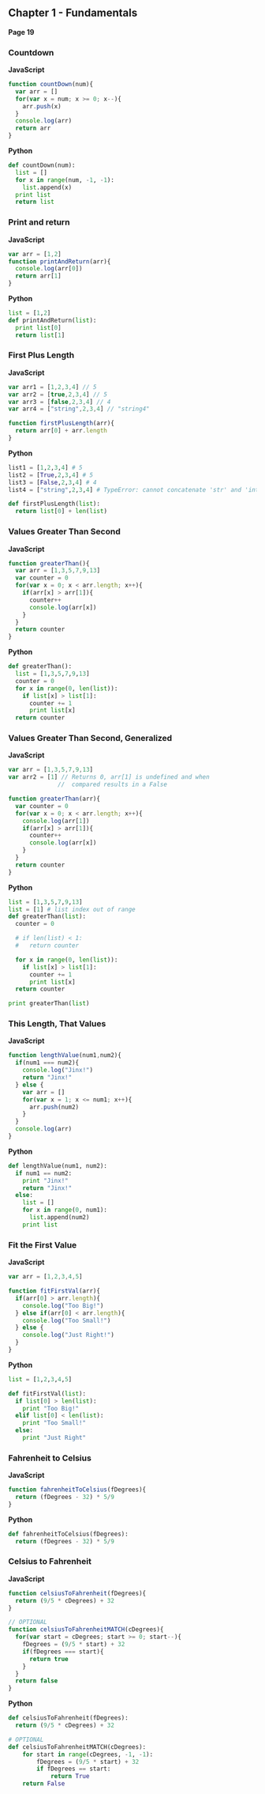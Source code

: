 ## Chapter 1 - Fundamentals
__Page 19__

### Countdown

__JavaScript__
```javascript
function countDown(num){
  var arr = []
  for(var x = num; x >= 0; x--){
    arr.push(x)
  }
  console.log(arr)
  return arr
}
```

__Python__
```python
def countDown(num):
  list = []
  for x in range(num, -1, -1):
    list.append(x)
  print list
  return list
```

### Print and return

__JavaScript__
```javascript
var arr = [1,2]
function printAndReturn(arr){
  console.log(arr[0])
  return arr[1]
}
```

__Python__
```python
list = [1,2]
def printAndReturn(list):
  print list[0]
  return list[1]
```

### First Plus Length

__JavaScript__
```javascript
var arr1 = [1,2,3,4] // 5
var arr2 = [true,2,3,4] // 5
var arr3 = [false,2,3,4] // 4
var arr4 = ["string",2,3,4] // "string4"

function firstPlusLength(arr){
  return arr[0] + arr.length
}
```

__Python__
```python
list1 = [1,2,3,4] # 5
list2 = [True,2,3,4] # 5
list3 = [False,2,3,4] # 4
list4 = ["string",2,3,4] # TypeError: cannot concatenate 'str' and 'int' objects

def firstPlusLength(list):
  return list[0] + len(list)
```

### Values Greater Than Second

__JavaScript__
```javascript
function greaterThan(){
  var arr = [1,3,5,7,9,13]
  var counter = 0
  for(var x = 0; x < arr.length; x++){
    if(arr[x] > arr[1]){
      counter++
      console.log(arr[x])
    }
  }
  return counter
}
```

__Python__
```python
def greaterThan():
  list = [1,3,5,7,9,13]
  counter = 0
  for x in range(0, len(list)):
    if list[x] > list[1]:
      counter += 1
      print list[x]
  return counter
```

### Values Greater Than Second, Generalized
__JavaScript__
```javascript
var arr = [1,3,5,7,9,13]
var arr2 = [1] // Returns 0, arr[1] is undefined and when
              //  compared results in a False

function greaterThan(arr){
  var counter = 0
  for(var x = 0; x < arr.length; x++){
    console.log(arr[1])
    if(arr[x] > arr[1]){
      counter++
      console.log(arr[x])
    }
  }
  return counter
}
```
__Python__
```python
list = [1,3,5,7,9,13]
list = [1] # list index out of range
def greaterThan(list):
  counter = 0

  # if len(list) < 1:
  #   return counter

  for x in range(0, len(list)):
    if list[x] > list[1]:
      counter += 1
      print list[x]
  return counter

print greaterThan(list)
```

### This Length, That Values

__JavaScript__
```javascript
function lengthValue(num1,num2){
  if(num1 === num2){
    console.log("Jinx!")
    return "Jinx!"
  } else {
    var arr = []
    for(var x = 1; x <= num1; x++){
      arr.push(num2)
    }
  }
  console.log(arr)
}
```

__Python__
```python
def lengthValue(num1, num2):
  if num1 == num2:
    print "Jinx!"
    return "Jinx!"
  else:  
    list = []
    for x in range(0, num1):
      list.append(num2)
    print list
```

### Fit the First Value

__JavaScript__
```javascript
var arr = [1,2,3,4,5]

function fitFirstVal(arr){
  if(arr[0] > arr.length){
    console.log("Too Big!")
  } else if(arr[0] < arr.length){
    console.log("Too Small!")
  } else {
    console.log("Just Right!")
  }
}
```

__Python__
```python
list = [1,2,3,4,5]

def fitFirstVal(list):
  if list[0] > len(list):
    print "Too Big!"
  elif list[0] < len(list):
    print "Too Small!"
  else:
    print "Just Right"
```

### Fahrenheit to Celsius

__JavaScript__
```javascript
function fahrenheitToCelsius(fDegrees){
  return (fDegrees - 32) * 5/9
}
```

__Python__
```python
def fahrenheitToCelsius(fDegrees):
  return (fDegrees - 32) * 5/9
```
### Celsius to Fahrenheit

__JavaScript__
```javascript
function celsiusToFahrenheit(fDegrees){
  return (9/5 * cDegrees) + 32
}

// OPTIONAL
function celsiusToFahrenheitMATCH(cDegrees){
  for(var start = cDegrees; start >= 0; start--){
    fDegrees = (9/5 * start) + 32
    if(fDegrees === start){
      return true
    }
  }
  return false
}
```

__Python__
```python
def celsiusToFahrenheit(fDegrees):
  return (9/5 * cDegrees) + 32

# OPTIONAL
def celsiusToFahrenheitMATCH(cDegrees):
    for start in range(cDegrees, -1, -1):
        fDegrees = (9/5 * start) + 32
        if fDegrees == start:
            return True
    return False
```
